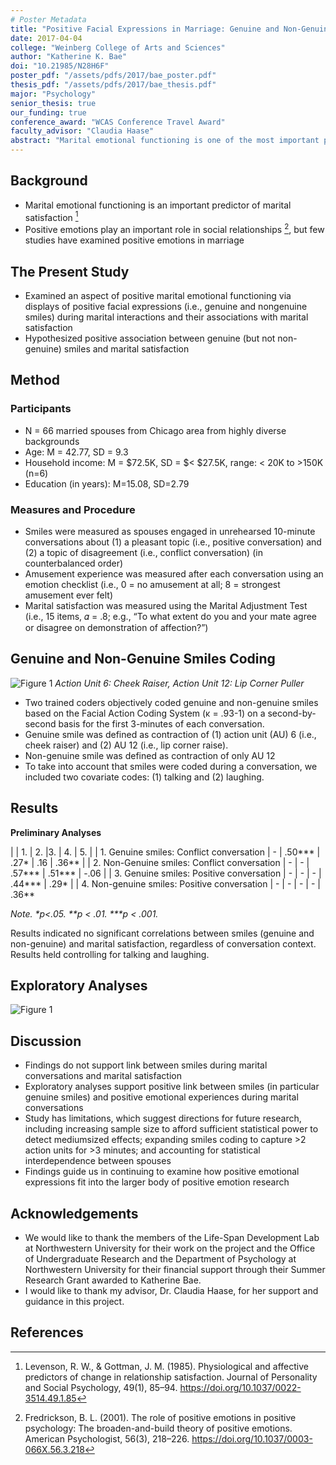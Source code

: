 ```yaml
---
# Poster Metadata
title: "Positive Facial Expressions in Marriage: Genuine and Non-Genuine Smiles as Predictors of Marital Satisfaction"
date: 2017-04-04
college: "Weinberg College of Arts and Sciences"
author: "Katherine K. Bae"
doi: "10.21985/N28H6F"
poster_pdf: "/assets/pdfs/2017/bae_poster.pdf"
thesis_pdf: "/assets/pdfs/2017/bae_thesis.pdf"
major: "Psychology"
senior_thesis: true
our_funding: true
conference_award: "WCAS Conference Travel Award"
faculty_advisor: "Claudia Haase"
abstract: "Marital emotional functioning is one of the most important predictors of marital outcomes (e.g., marital satisfaction), which in turn has important consequences for well­being and health factors for both spouses and their children. Thus far, negative emotions (e.g., anger) have been the central focus in distinguishing dissatisfied from satisfied couples (i.e., low and high marital satisfaction). In sharp contrast, positive emotions have rarely been the target of empirical marital research, notwithstanding the sizeable body of research garnered showing a myriad of cognitive, social, psychological, and physical benefits positive emotions hold for individuals (i.e., broadenand­build theory of positive emotions). Thus, the present study examined a potentially important aspect of marital emotional functioning: the experience of positive emotion via displays of positive facial expression (i.e., genuine and nongenuine smiles), and associations with marital satisfaction. Marital satisfaction was expected to be positively associated with the display of genuine smiles, but not the display of nongenuine smiles. In a sample of 66 married spouses (33 couples), participants’ facial expressions were videotaped during pleasant and conflict conversations. Smiles were coded as either genuine or non­genuine based on the Facial Action Coding System on a second­by­second coding basis for the first three minutes of both conversations (interrater agreement: k= .93­1). Marital satisfaction was measured using the Marital Adjustment Test questionnaire (15 items; a= .8). Results showed that there was no association between the frequency of both genuine (inconsistent with hypothesis) and nongenuine (consistent with hypothesis) smiles and marital satisfaction. Follow­up exploratory analyses showed a positive association between the frequency of genuine smiles and positive emotional experiences (i.e., amusement) during both conversations, consistent with previous findings of a positive association between genuine smiles and emotional well­being. Limitations (e.g., small sample size), implications, and future directions are discussed."
---
```

## Background
- Marital emotional functioning is an important predictor of marital satisfaction [^1]
- Positive emotions play an important role in social relationships [^2], but few studies have examined positive emotions in marriage

## The Present Study
- Examined an aspect of positive marital emotional functioning via displays of positive facial expressions (i.e., genuine and nongenuine smiles) during marital interactions and their
associations with marital satisfaction
- Hypothesized positive association between genuine (but not non-genuine) smiles and marital satisfaction

## Method

### Participants
- N = 66 married spouses from Chicago area from highly diverse backgrounds
- Age: M = 42.77, SD = 9.3
- Household income: M = $72.5K, SD = $< $27.5K, range: < 20K to >150K (n=6)
- Education (in years): M=15.08, SD=2.79

### Measures and Procedure
- Smiles were measured as spouses engaged in unrehearsed 10-minute conversations about (1) a pleasant topic (i.e., positive conversation) and (2) a topic of disagreement (i.e., conflict
conversation) (in counterbalanced order)
- Amusement experience was measured after each conversation using an emotion checklist (i.e., 0 = no amusement at all; 8 = strongest amusement ever felt)
- Marital satisfaction was measured using the Marital Adjustment Test (i.e., 15 items, 𝛼 = .8; e.g., “To what extent do you and your mate agree or disagree on demonstration of affection?”)

## Genuine and Non-Genuine Smiles Coding

![Figure 1](/assets/images/2017/positive-facial-1.png)
_Action Unit 6: Cheek Raiser, Action Unit 12: Lip Corner Puller_

- Two trained coders objectively coded genuine and non-genuine smiles based on the Facial Action Coding System (κ = .93-1) on a second-by-second basis for the first 3-minutes of each conversation.
- Genuine smile was defined as contraction of (1) action unit (AU) 6 (i.e., cheek raiser) and (2) AU 12 (i.e., lip corner raise).
- Non-genuine smile was defined as contraction of only AU 12
- To take into account that smiles were coded during a conversation, we included two covariate codes: (1) talking and (2) laughing.

## Results
**Preliminary Analyses**

|  | 1. | 2. |3. | 4. | 5. |
| 1. Genuine smiles: Conflict conversation | - | .50*** | .27* | .16 | .36** |
| 2. Non-Genuine smiles: Conflict conversation | - | - | .57*** | .51*** | -.06 |
| 3. Genuine smiles: Positive conversation | - | - | - | .44*** | .29* |
| 4. Non-genuine smiles: Positive conversation | - | - | - | - | .36**

_Note. *p<.05. **p < .01. ***p < .001._

Results indicated no significant correlations between smiles (genuine and non-genuine) and marital satisfaction, regardless of conversation context. Results held controlling for talking and laughing.

## Exploratory Analyses
![Figure 1](/assets/images/2017/positive-facial-1.png)

## Discussion
- Findings do not support link between smiles during marital conversations and marital satisfaction
- Exploratory analyses support positive link between smiles (in particular genuine smiles) and positive emotional experiences during marital conversations
- Study has limitations, which suggest directions for future research, including increasing sample size to afford sufficient statistical power to detect mediumsized effects; expanding smiles coding to capture >2 action units for >3 minutes; and accounting for statistical interdependence between spouses
- Findings guide us in continuing to examine how positive emotional expressions fit into the larger body of positive emotion research

## Acknowledgements
- We would like to thank the members of the Life-Span Development Lab at Northwestern University for their work on the project and the Office of Undergraduate Research and the Department of Psychology at Northwestern University for their financial support through their Summer Research Grant awarded to Katherine Bae.
- I would like to thank my advisor, Dr. Claudia Haase, for her support and guidance in this project.

## References
[^1]: Levenson, R. W., & Gottman, J. M. (1985). Physiological and affective predictors of change in relationship satisfaction. Journal of Personality and Social Psychology, 49(1), 85–94. https://doi.org/10.1037/0022-3514.49.1.85
[^2]: Fredrickson, B. L. (2001). The role of positive emotions in positive psychology: The broaden-and-build theory of positive emotions. American Psychologist, 56(3), 218–226. https://doi.org/10.1037/0003-066X.56.3.218
